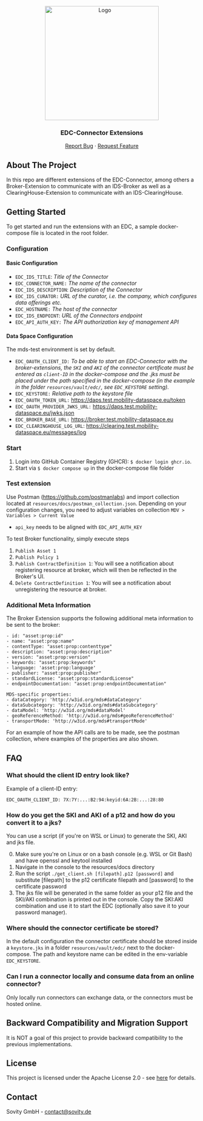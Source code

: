 <!-- PROJECT LOGO -->
<br />
<div align="center">
  <a href="https://github.com/sovity/edc-ui">
    <img src="https://raw.githubusercontent.com/sovity/edc-ui/main/src/assets/images/sovity_logo.svg" alt="Logo" width="300">
  </a>

<h3 align="center">EDC-Connector Extensions</h3>

  <p align="center">
    <a href="https://github.com/sovity/edc-extensions/issues">Report Bug</a>
    ·
    <a href="https://github.com/sovity/edc-extensions/issues">Request Feature</a>
  </p>
</div>

## About The Project
In this repo are different extensions of the EDC-Connector, among others a Broker-Extension to communicate with an IDS-Broker as well as a ClearingHouse-Extension to communicate with an IDS-ClearingHouse.

## Getting Started

To get started and run the extensions with an EDC, a sample docker-compose file is located in the root folder.

### Configuration
#### Basic Configuration
- `EDC_IDS_TITLE`: _Title of the Connector_
- `EDC_CONNECTOR_NAME:` _The name of the connector_
- `EDC_IDS_DESCRIPTION`: _Description of the Connector_
- `EDC_IDS_CURATOR:` _URL of the curator, i.e. the company, which configures data offerings etc._
- `EDC_HOSTNAME:` _The host of the connector_
- `EDC_IDS_ENDPOINT`: _URL of the Connectors endpoint_
- `EDC_API_AUTH_KEY:` _The API authorization key of management API_
      
#### Data Space Configuration
The mds-test environment is set by default.
- `EDC_OAUTH_CLIENT_ID:` _To be able to start an EDC-Connector with the broker-extensions, the `SKI` and `AKI` of the connector certificate must be entered as `client-ID` in the docker-compose and the .jks must be placed under the path specified in the docker-compose (in the example in the folder `resources/vault/edc/`, see `EDC_KEYSTORE` setting)._
- `EDC_KEYSTORE:` _Relative path to the keystore file_ 
- `EDC_OAUTH_TOKEN_URL:` https://daps.test.mobility-dataspace.eu/token
- `EDC_OAUTH_PROVIDER_JWKS_URL:` https://daps.test.mobility-dataspace.eu/jwks.json
- `EDC_BROKER_BASE_URL:` https://broker.test.mobility-dataspace.eu
- `EDC_CLEARINGHOUSE_LOG_URL`: https://clearing.test.mobility-dataspace.eu/messages/log

### Start
1. Login into GitHub Container Registry (GHCR): `$ docker login ghcr.io`.
2. Start via `$ docker compose up` in the docker-compose file folder

### Test extension
Use Postman (https://github.com/postmanlabs) and import collection located at `resources/docs/postman_collection.json`. Depending on your configuration changes, you need to adjust variables on collection `MDV > Variables > Current Value`
- `api_key` needs to be aligned with `EDC_API_AUTH_KEY`

To test Broker functionality, simply execute steps
1. `Publish Asset 1`
2. `Publish Policy 1`
3. `Publish ContractDefinition 1`: You will see a notification about registering resource at broker, which will then be reflected in the Broker's UI.
4. `Delete ContractDefinition 1`: You will see a notification about unregistering the resource at broker.

### Additional Meta Information
The Broker Extension supports the following additional meta information to be sent to the broker:
```
- id: "asset:prop:id"
- name: "asset:prop:name"
- contentType: "asset:prop:contenttype"
- description: "asset:prop:description"
- version: "asset:prop:version"
- keywords: "asset:prop:keywords"
- language: 'asset:prop:language'
- publisher: "asset:prop:publisher"
- standardLicense: "asset:prop:standardLicense"
- endpointDocumentation: "asset:prop:endpointDocumentation"

MDS-specific properties:
- dataCategory: 'http://w3id.org/mds#dataCategory'
- dataSubcategory: 'http://w3id.org/mds#dataSubcategory'
- dataModel: 'http://w3id.org/mds#dataModel'
- geoReferenceMethod: 'http://w3id.org/mds#geoReferenceMethod'
- transportMode: 'http://w3id.org/mds#transportMode'
```

For an example of how the API calls are to be made, see the postman collection, where examples of the properties are
also shown.
## FAQ 
### What should the client ID entry look like?
Example of a client-ID entry:

`EDC_OAUTH_CLIENT_ID: 7X:7Y:...:B2:94:keyid:6A:2B:...:28:80`

### How do you get the SKI and AKI of a p12 and how do you convert it to a jks?
You can use a script (if you're on WSL or Linux) to generate the SKI, AKI and jks file.

0. Make sure you're on Linux or on a bash console (e.g. WSL or Git Bash) and have openssl and keytool installed
1. Navigate in the console to the resources/docs directory
2. Run the script ``./get_client.sh [filepath].p12 [password]`` and substitute [filepath] to the p12 certificate filepath and 
[password] to the certificate password
3. The jks file will be generated in the same folder as your p12 file and the SKI/AKI combination is printed out in the console.
Copy the SKI:AKI combination and use it to start the EDC (optionally also save it to your password manager).

### Where should the connector certificate be stored?
In the default configuration the connector certificate should be stored inside a `keystore.jks` in a folder `resources/vault/edc/` next to the docker-compose. The path and keystore name can be edited in the env-variable `EDC_KEYSTORE`.

### Can I run a connector locally and consume data from an online connector?
Only locally run connectors can exchange data, or the connectors must be hosted online.

## Backward Compatibility and Migration Support
It is NOT a goal of this project to provide backward compatibility to the previous implementations.


## License
This project is licensed under the Apache License 2.0 - see [here](LICENSE) for details.

## Contact
Sovity GmbH - contact@sovity.de 

